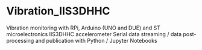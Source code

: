 # Vibration_IIS3DHHC
Vibration monitoring with RPi, Arduino (UNO and DUE) and ST microelectronics IIS3DHHC accelerometer
Serial data streaming / data post-processing and publication with Python / Jupyter Notebooks
